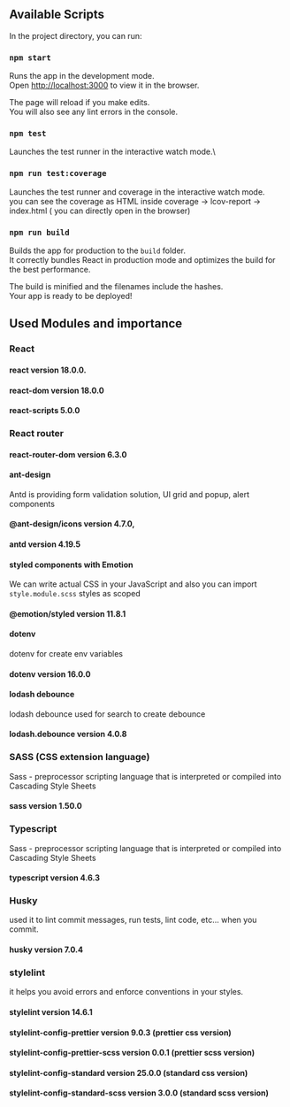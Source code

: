  
## Available Scripts

In the project directory, you can run:

### `npm start`

Runs the app in the development mode.\
Open [http://localhost:3000](http://localhost:3000) to view it in the browser.

The page will reload if you make edits.\
You will also see any lint errors in the console.

### `npm test`

Launches the test runner in the interactive watch mode.\

### `npm run test:coverage`

Launches the test runner and coverage in the interactive watch mode.\
you can see the coverage as HTML inside coverage -> lcov-report -> index.html ( you can directly open in the browser)

### `npm run build`

Builds the app for production to the `build` folder.\
It correctly bundles React in production mode and optimizes the build for the best performance.

The build is minified and the filenames include the hashes.\
Your app is ready to be deployed!

## Used Modules and importance
### React 

#### react version 18.0.0.
#### react-dom version 18.0.0
#### react-scripts 5.0.0
### React router

#### react-router-dom version 6.3.0
		

#### ant-design 

Antd is providing form validation solution, UI grid and popup, alert components

#### @ant-design/icons version 4.7.0,
#### antd version 4.19.5 

#### styled components with Emotion

We can write actual CSS in your JavaScript and also you can import `style.module.scss` styles as scoped

#### @emotion/styled version 11.8.1

#### dotenv

dotenv for create env variables

#### dotenv version 16.0.0
#### lodash debounce

lodash debounce used for search to create debounce

#### lodash.debounce version 4.0.8

### SASS (CSS extension language)

Sass - preprocessor scripting language that is interpreted or compiled into Cascading Style Sheets
#### sass version 1.50.0

### Typescript

Sass - preprocessor scripting language that is interpreted or compiled into Cascading Style Sheets
#### typescript version 4.6.3

### Husky

used it to lint commit messages, run tests, lint code, etc... when you commit.
#### husky version 7.0.4

### stylelint

it helps you avoid errors and enforce conventions in your styles.

#### stylelint version 14.6.1
#### stylelint-config-prettier version 9.0.3 (prettier css version)
#### stylelint-config-prettier-scss version 0.0.1 (prettier scss version)
#### stylelint-config-standard version 25.0.0 (standard css version)
####  stylelint-config-standard-scss version 3.0.0 (standard scss version)

